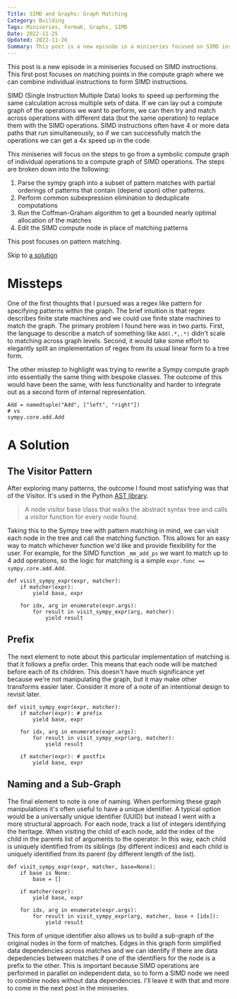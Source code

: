 ```yaml
---
Title: SIMD and Graphs: Graph Matching
Category: Building
Tags: Miniseries, FormaK, Graphs, SIMD
Date: 2022-11-25
Updated: 2022-11-26
Summary: This post is a new episode in a miniseries focused on SIMD instructions. This first post focuses on matching points in the compute graph where we can combine individual instructions to form SIMD instructions.
---
```


This post is a new episode in a miniseries focused on SIMD instructions. This
first post focuses on matching points in the compute graph where we can combine
individual instructions to form SIMD instructions.

SIMD (Single Instruction Multiple Data) looks to speed up performing the same
calculation across multiple sets of data. If we can lay out a compute graph of
the operations we want to perform, we can then try and match across operations
with different data (but the same operation) to replace them with the SIMD
operations. SIMD instructions often have 4 or more data paths that run
simultaneously, so if we can successfully match the operations we can get a 4x
speed up in the code.

This miniseries will focus on the steps to go from a symbolic compute graph of
individual operations to a compute graph of SIMD operations. The steps are
broken down into the following:

1. Parse the sympy graph into a subset of pattern matches with partial orderings of patterns that contain (depend upon) other patterns. 
2. Perform common subexpression elimination to deduplicate computations
3. Run the Coffman-Graham algorithm to get a bounded nearly optimal allocation of the matches
4. Edit the SIMD compute node in place of matching patterns

This post focuses on pattern matching. 

Skip to [a solution](#a-solution)

# Missteps

One of the first thoughts that I pursued was a regex like pattern for specifying
patterns within the graph. The brief intuition is that regex describes finite
state machines and we could use finite state machines to match the graph. The
primary problem I found here was in two parts. First, the language to describe a
match of something like `Add(.*,.*)` didn't scale to matching across graph
levels. Second, it would take some effort to elegantly split an implementation
of regex from its usual linear form to a tree form.

The other misstep to highlight was trying to rewrite a Sympy compute graph into
essentially the same thing with bespoke classes. The outcome of this would have
been the same, with less functionality and harder to integrate out as a second
form of internal representation.

    Add = namedtuple("Add", ["left", "right"])
    # vs
    sympy.core.add.Add

# A Solution

## The Visitor Pattern

After exploring many patterns, the outcome I found most satisfying was that of
the Visitor. It's used in the Python 
[AST library](https://docs.python.org/3/library/ast.html#ast.NodeVisitor).  

> A node visitor base class that walks the abstract syntax tree and calls a
> visitor function for every node found.

Taking this to the Sympy tree with pattern matching in mind, we can visit each
node in the tree and call the matching function. This allows for an easy way to
match whichever function we'd like and provide flexibility for the user. For
example, for the SIMD function `_mm_add_ps` we want to match up to 4 add
operations, so the logic for matching is a simple 
`expr.func == sympy.core.add.Add`.

    def visit_sympy_expr(expr, matcher):
        if matcher(expr):
            yield base, expr
    
        for idx, arg in enumerate(expr.args):
            for result in visit_sympy_expr(arg, matcher):
                yield result

## Prefix

The next element to note about this particular implementation of matching is
that it follows a prefix order. This means that each node will be matched before
each of its children. This doesn't have much significance yet because we're not
manipulating the graph, but it may make other transforms easier later. Consider
it more of a note of an intentional design to revisit later.

    def visit_sympy_expr(expr, matcher):
        if matcher(expr): # prefix
            yield base, expr
    
        for idx, arg in enumerate(expr.args):
            for result in visit_sympy_expr(arg, matcher):
                yield result

        if matcher(expr): # postfix
            yield base, expr
    

## Naming and a Sub-Graph

The final element to note is one of naming. When performing these graph
manipulations it's often useful to have a unique identifier. A typical option
would be a universally unique identifier (UUID) but instead I went with a more
structural approach. For each node, track a list of integers identifying the
heritage. When visiting the child of each node, add the index of the child in
the parents list of arguments to the operator. In this way, each child is
uniquely identified from its siblings (by different indices) and each child is
uniquely identified from its parent (by different length of the list).

    def visit_sympy_expr(expr, matcher, base=None):
        if base is None:
            base = []
    
        if matcher(expr):
            yield base, expr
    
        for idx, arg in enumerate(expr.args):
            for result in visit_sympy_expr(arg, matcher, base + [idx]):
                yield result

This form of unique identifier also allows us to build a sub-graph of the
original nodes in the form of matches. Edges in this graph form simplified data
dependencies across matches and we can identify if there are data depedencies
between matches if one of the identifiers for the node is a prefix to the other.
This is important because SIMD operations are performed in parallel on
independent data, so to form a SIMD node we need to combine nodes without data
dependencies. I'll leave it with that and more to come in the next post in the
miniseries.

